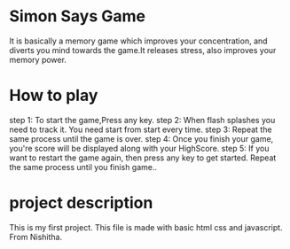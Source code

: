 # Simon Says Game 
It is basically a memory game which improves your concentration, and diverts you mind towards the game.It releases stress, also improves your memory power.

# How to play
step 1: To start the game,Press any key.
step 2: When flash splashes you need to track it. You need start from start every time.
step 3: Repeat the same process until the game is over.
step 4: Once you finish your game, you're score will be displayed along with your HighScore.
step 5: If you want to restart the game again, then press any key to get started.
 Repeat the same process until you finish game..


# project description
This is my first project.
This file is made with basic html css and javascript.
From Nishitha.
